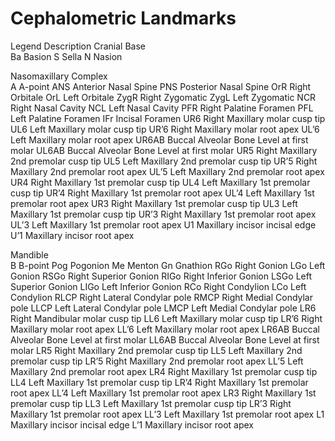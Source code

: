 # Cephalometric Landmarks

Legend	Description
Cranial Base	
Ba	Basion
S	Sella
N	Nasion
	
Nasomaxillary Complex	
A	A-point
ANS	Anterior Nasal Spine
PNS	Posterior Nasal Spine
OrR	Right Orbitale
OrL	Left Orbitale
ZygR	Right Zygomatic
ZygL	Left Zygomatic
NCR	Right Nasal Cavity
NCL	Left Nasal Cavity
PFR	Right Palatine Foramen
PFL	Left Palatine Foramen
IFr	Incisal Foramen
UR6	Right Maxillary molar cusp tip
UL6	Left Maxillary molar cusp tip
UR’6	Right Maxillary molar root apex
UL’6	Left Maxillary molar root apex
UR6AB	Buccal Alveolar Bone Level at first molar
UL6AB	Buccal Alveolar Bone Level at first molar
UR5	Right Maxillary 2nd premolar cusp tip
UL5	Left Maxillary 2nd premolar cusp tip
UR’5	Right Maxillary 2nd premolar root apex
UL’5	Left Maxillary 2nd premolar root apex
UR4	Right Maxillary 1st premolar cusp tip
UL4	Left Maxillary 1st premolar cusp tip
UR’4	Right Maxillary 1st premolar root apex
UL’4	Left Maxillary 1st premolar root apex
UR3	Right Maxillary 1st premolar cusp tip
UL3	Left Maxillary 1st premolar cusp tip
UR’3	Right Maxillary 1st premolar root apex
UL’3	Left Maxillary 1st premolar root apex
U1	Maxillary incisor incisal edge
U’1	Maxillary incisor root apex
	
	
Mandible	
B	B-point
Pog	Pogonion
Me	Menton
Gn	Gnathion
RGo	Right Gonion
LGo	Left  Gonion
RSGo	Right Superior Gonion
RIGo	Right Inferior Gonion
LSGo	Left Superior Gonion
LIGo	Left Inferior Gonion
RCo	Right Condylion
LCo	Left Condylion
RLCP	Right Lateral Condylar pole
RMCP	Right Medial Condylar pole
LLCP	Left Lateral Condylar pole
LMCP	Left Medial Condylar pole
LR6	Right Mandibular molar cusp tip
LL6	Left Maxillary molar cusp tip
LR’6	Right Maxillary molar root apex
LL’6	Left Maxillary molar root apex
LR6AB	Buccal Alveolar Bone Level at first molar
LL6AB	Buccal Alveolar Bone Level at first molar
LR5	Right Maxillary 2nd premolar cusp tip
LL5	Left Maxillary 2nd premolar cusp tip
LR’5	Right Maxillary 2nd premolar root apex
LL’5	Left Maxillary 2nd premolar root apex
LR4	Right Maxillary 1st premolar cusp tip
LL4	Left Maxillary 1st premolar cusp tip
LR’4	Right Maxillary 1st premolar root apex
LL’4	Left Maxillary 1st premolar root apex
LR3	Right Maxillary 1st premolar cusp tip
LL3	Left Maxillary 1st premolar cusp tip
LR’3	Right Maxillary 1st premolar root apex
LL’3	Left Maxillary 1st premolar root apex
L1	Maxillary incisor incisal edge
L’1	Maxillary incisor root apex
